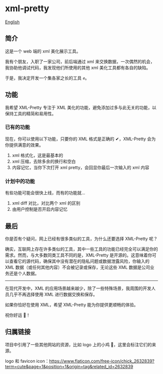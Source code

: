 # xml-pretty

[English](./README.en.md)

## 简介

这是一个 web 端的 xml 美化展示工具。

我有个朋友，入职了一家公司，前后端通过 xml 来交换数据，一次偶然的机会，我协助他调试代码，我发现他们所使用的其他 xml 美化工具都有各自的缺陷。

于是，我决定开发一个集各家之长的工具 ✊。

## 功能

我希望 XML-Pretty 专注于 XML 美化的功能，避免添加过多与此无关的功能，以保持工具的精简和易用性。

### 已有的功能

现在，你可以使用以下功能，只要你的 XML 格式是正确的 ✔，XML-Pretty 会为你提供满意的效果。

1. xml 格式化，这是最基本的
2. xml 压缩，去除多余的换行和空白
3. 内容记忆，当你下次打开 xml pretty，会回显你最后一次输入的 xml 内容

### 计划中的功能

有些功能可能会很快上线，而有的功能就...

1. xml diff 对比，对比两个 xml 的区别
2. 由用户控制是否开启内容记忆

## 最后

你是否有个疑问，网上已经有很多类似的工具，为什么还要选择 XML-Pretty 呢？

确实，互联网上存在许多类似的工具，其中一些工具的功能已经完全可以满足你的需求。然而，与大多数同类工具不同的是，XML-Pretty 是开源的。这意味着你可以查看它的源代码，确保其中没有潜在的隐私问题或数据泄露风险，你输入的 XML 数据（或任何其他内容）不会被记录或保存，无论这些 XML 数据是公司业务还是个人数据。

---

在现代开发中，XML 的应用场景越来越少，除了一些特殊场景，我周围的开发人员几乎不再选择使用 XML 进行数据交换和保存。

如果你恰好在使用 XML，希望 XML-Pretty 能为你提供更顺畅的体验。

祝你好运 🎉！

## 归属链接

项目中引用了一些其他网站的资源，比如 logo 上的小鸡 🐥，这里会标注它们的来源。

logo 和 favicon icon：https://www.flaticon.com/free-icon/chick_2632839?term=cute&page=1&position=1&origin=tag&related_id=2632839
